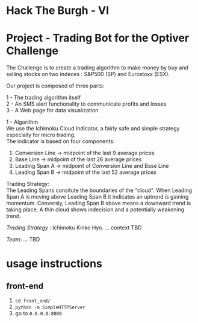 # Hack The Burgh - VI
# Project - Trading Bot for the Optiver Challenge

The Challenge is to create a trading algorithm to make money by buy and selling stocks on two indeces : S&P500 (SP) and Eurostoxx (ESX).

Our project is composed of three parts:

1 - The trading algorithm itself  
2 - An SMS alert functionality to communicate profits and losses  
3 - A Web page for data visualization  


1 - Algorithm  
We use the Ichimoku Cloud Indicator, a fairly safe and simple strategy especially for micro trading.  
The indicator is based on four components:  
1) Conversion Line -> midpoint of the last 9 average prices  
2) Base Line -> midpoint of the last 26 average prices  
3) Leading Span A -> midpoint of Conversion Line and Base Line  
4) Leading Span B -> midpoint of the last 52 average prices  

Trading Strategy:  
The Leading Spans consitute the boundaries of the "cloud". When Leading Span A is moving above Leading Span B it indicates an uptrend is gaining momentum. Conversly, Leading Span B above means a downward trend is taking place. A thin cloud shows indecision and a potentially weakening trend.



*Trading Strategy* : Ichimoku Kinko Hyo. ... context TBD


*Team*: ... TBD

# usage instructions

## front-end
1) `cd front_end/`
2) `python -m SimpleHTTPServer`
3) go to `0.0.0.0:8000`
